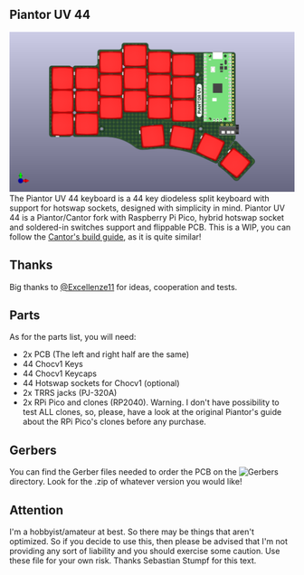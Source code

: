 ## Piantor UV 44
![Piantor UV 44](/Pictures/20240806.PIANTORUV44.00.png)
The Piantor UV 44 keyboard is a 44 key diodeless split keyboard with support for hotswap sockets, designed with simplicity in mind. Piantor UV 44 is a Piantor/Cantor fork with Raspberry Pi Pico, hybrid hotswap socket and soldered-in switches support and flippable PCB.
This is a WIP, you can follow the [Cantor's build guide](https://github.com/diepala/cantor/blob/main/doc/build_guide.md), as it is quite similar!

## Thanks
Big thanks to [@Excellenze11](https://github.com/@Excellenze11) for ideas, cooperation and tests.

## Parts
As for the parts list, you will need:
- 2x PCB (The left and right half are the same)
- 44 Chocv1 Keys
- 44 Chocv1 Keycaps
- 44 Hotswap sockets for Chocv1 (optional)
- 2x TRRS jacks (PJ-320A)
- 2x RPi Pico and clones (RP2040). Warning. I don't have possibility to test ALL clones, so, please, have a look at the original Piantor's guide about the RPi Pico's clones before any purchase.

## Gerbers
You can find the Gerber files needed to order the PCB on the ![`Gerbers`](./Gerbers) directory. Look for the .zip of whatever version you would like!

## Attention
I'm a hobbyist/amateur at best. So there may be things that aren't optimized. So if you decide to use this, then please be advised that I'm not providing any sort of liability and you should exercise some caution. Use these file for your own risk. Thanks Sebastian Stumpf for this text.
